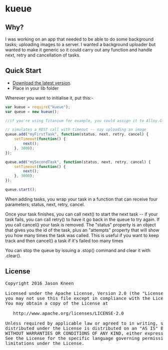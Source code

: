 # kueue

## Why?

I was working on an app that needed to be able to do some background tasks; uploading images to a server. I wanted a background uploader but wanted to make it generic so it could carry out any function and handle next, retry and cancellation of tasks.

## Quick Start
* [Download the latest version](https://github.com/jasonkneen/kueue/kueue.js).
* Place in your lib folder

Wherever you want to initialise it, put this:-

```javascript
var kueue = require("kueue");
var queue = new kueue();

//if you're using Titanium for example, you could assign it to Alloy.Globals.queue

// simulates a REST call with timeout -- say uploading an image
queue.add("myFirstTask", function(status, next, retry, cancel) {
    setTimeout(function() {
        next();
    }, 3000);
});

queue.add("mySecondTask", function(status, next, retry, cancel) {
    setTimeout(function() {
        next();
    }, 3000);
});

queue.start();
```
When adding tasks, you wrap your task in a function that can receive four parameters; status, next, retry, cancel.

Once your task finishes, you can call next() to start the next task -- if your task fails, you can call retry() to have it go back in the queue to try again. If you call cancel() your task is removed. The "status" property is an object that gives you the id of the task, plus an "attempts" property that will show you how many times the task was called. This is useful if you want to keep track and then cancel() a task if it's failed too many times

You can stop the queue by issuing a .stop() command and clear it with .clear().

## License

<pre>
Copyright 2016 Jason Kneen

Licensed under the Apache License, Version 2.0 (the "License");
you may not use this file except in compliance with the License.
You may obtain a copy of the License at

   http://www.apache.org/licenses/LICENSE-2.0

Unless required by applicable law or agreed to in writing, software
distributed under the License is distributed on an "AS IS" BASIS,
WITHOUT WARRANTIES OR CONDITIONS OF ANY KIND, either express or implied.
See the License for the specific language governing permissions and
limitations under the License.
</pre>
